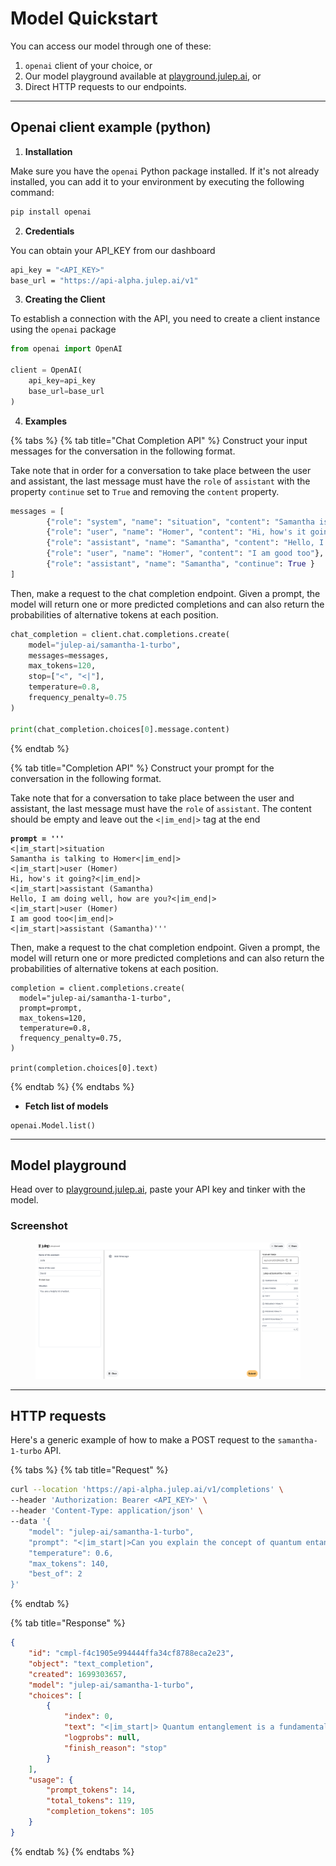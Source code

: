 # Model Quickstart

You can access our model through one of these:
1. `openai` client of your choice, or
1. Our model playground available at [playground.julep.ai](https://playground.julep.ai), or
1. Direct HTTP requests to our endpoints.

*****

## Openai client example (python)

1. **Installation**

Make sure you have the `openai` Python package installed. If it's not already installed, you can add it to your environment by executing the following command:

```bash
pip install openai
```

2. **Credentials**

You can obtain your API\_KEY from our dashboard

```bash
api_key = "<API_KEY>"
base_url = "https://api-alpha.julep.ai/v1"
```

3. **Creating the Client**

To establish a connection with the API, you need to create a client instance using the `openai` package

```python
from openai import OpenAI

client = OpenAI(
    api_key=api_key
    base_url=base_url
)
```

4. **Examples**

{% tabs %}
{% tab title="Chat Completion API" %}
Construct your input messages for the conversation in the following format.

Take note that in order for a conversation to take place between the user and assistant, the last message must have the `role` of `assistant` with the property `continue` set to  `True` and removing the `content` property.

```python
messages = [
        {"role": "system", "name": "situation", "content": "Samantha is talking to Homer"},
        {"role": "user", "name": "Homer", "content": "Hi, how's it going?"},
        {"role": "assistant", "name": "Samantha", "content": "Hello, I am doing well, how are you?"},
        {"role": "user", "name": "Homer", "content": "I am good too"},
        {"role": "assistant", "name": "Samantha", "continue": True }
]

```

Then, make a request to the chat completion endpoint. Given a prompt, the model will return one or more predicted completions and can also return the probabilities of alternative tokens at each position.

```python
chat_completion = client.chat.completions.create(
    model="julep-ai/samantha-1-turbo",
    messages=messages,
    max_tokens=120,
    stop=["<", "<|"],
    temperature=0.8,
    frequency_penalty=0.75
)

print(chat_completion.choices[0].message.content)
```
{% endtab %}

{% tab title="Completion API" %}
Construct your prompt for the conversation in the following format.

Take note that for a conversation to take place between the user and assistant, the last message must have the `role` of `assistant`. The content should be empty and leave out the `<|im_end|>` tag at the end

<pre><code><strong>prompt = '''
</strong>&#x3C;|im_start|>situation
Samantha is talking to Homer&#x3C;|im_end|>
&#x3C;|im_start|>user (Homer)
Hi, how's it going?&#x3C;|im_end|>
&#x3C;|im_start|>assistant (Samantha)
Hello, I am doing well, how are you?&#x3C;|im_end|>
&#x3C;|im_start|>user (Homer)
I am good too&#x3C;|im_end|>
&#x3C;|im_start|>assistant (Samantha)'''
</code></pre>

Then, make a request to the chat completion endpoint. Given a prompt, the model will return one or more predicted completions and can also return the probabilities of alternative tokens at each position.

```
completion = client.completions.create(
  model="julep-ai/samantha-1-turbo",
  prompt=prompt,
  max_tokens=120,
  temperature=0.8,
  frequency_penalty=0.75,
)

print(completion.choices[0].text)
```
{% endtab %}
{% endtabs %}

* **Fetch list of models**

```
openai.Model.list()
```

*****

## Model playground

Head over to [playground.julep.ai](https://playground.julep.ai), paste your API key and tinker with the model.

### Screenshot

<figure><img src="../.gitbook/assets/playground-screenshot.png" alt=""><figcaption></figcaption></figure>

*****

## HTTP requests

Here's a generic example of how to make a POST request to the `samantha-1-turbo` API.

{% tabs %}
{% tab title="Request" %}
```bash
curl --location 'https://api-alpha.julep.ai/v1/completions' \
--header 'Authorization: Bearer <API_KEY>' \
--header 'Content-Type: application/json' \
--data '{
    "model": "julep-ai/samantha-1-turbo",
    "prompt": "<|im_start|>Can you explain the concept of quantum entanglement?<|im_end|>",
    "temperature": 0.6,
    "max_tokens": 140,
    "best_of": 2
}'
```
{% endtab %}

{% tab title="Response" %}
```json
{
    "id": "cmpl-f4c1905e994444ffa34cf8788eca2e23",
    "object": "text_completion",
    "created": 1699303657,
    "model": "julep-ai/samantha-1-turbo",
    "choices": [
        {
            "index": 0,
            "text": "<|im_start|> Quantum entanglement is a fundamental concept in quantum mechanics that refers to the phenomenon where two or more particles become interconnected in such a way that the state of one particle is dependent on the state of the other, regardless of the distance between them. This means that if the state of one particle is measured, the state of the other particle is determined as well, even if it is light-years away. This concept challenges our understanding of local realism and has significant implications for quantum computing and communication.",
            "logprobs": null,
            "finish_reason": "stop"
        }
    ],
    "usage": {
        "prompt_tokens": 14,
        "total_tokens": 119,
        "completion_tokens": 105
    }
}
```
{% endtab %}
{% endtabs %}
